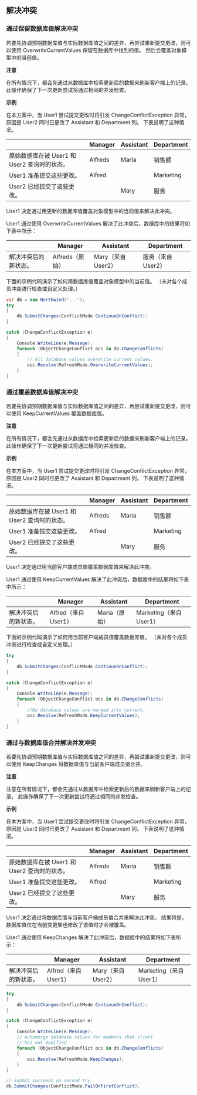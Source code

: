 ## 解决冲突

### 通过保留数据库值解决冲突

若要先协调预期数据库值与实际数据库值之间的差异，再尝试重新提交更改，则可以使用 OverwriteCurrentValues 保留在数据库中找到的值。 然后会覆盖对象模型中的当前值。 

**注意**

在所有情况下，都会先通过从数据库中检索更新后的数据来刷新客户端上的记录。 此操作确保了下一次更新尝试将通过相同的并发检查。

**示例**

在本方案中，当 User1 尝试提交更改时将引发 ChangeConflictException 异常，原因是 User2 同时已更改了 Assistant 和 Department 列。 下表说明了这种情况。

	
&nbsp;                                      | Manager |  Assistant|Department
--------------------------------------------|---------|-----------|-----------
原始数据库在被 User1 和 User2 查询时的状态。     |Alfreds  |Maria      |销售额
User1 准备提交这些更改。                       |Alfred   |           |Marketing
User2 已经提交了这些更改。                     |         |  Mary      |服务

User1 决定通过用更新的数据库值覆盖对象模型中的当前值来解决此冲突。

User1 通过使用 OverwriteCurrentValues 解决了此冲突后，数据库中的结果将如下表中所示：

	
&nbsp;              |       Manager    |  Assistant        | Department
--------------------|------------------|-------------------|-----------
解决冲突后的新状态。   |Alfreds（原始）     |  Mary（来自 User2）|服务（来自 User2）

下面的示例代码演示了如何用数据库值覆盖对象模型中的当前值。 （未对各个成员冲突进行检查或自定义处理。）

```cs
var db = new Northwind("...");
try
{
    db.SubmitChanges(ConflictMode.ContinueOnConflict);
}

catch (ChangeConflictException e)
{
    Console.WriteLine(e.Message);
    foreach (ObjectChangeConflict occ in db.ChangeConflicts)
    {
        // All database values overwrite current values.
        occ.Resolve(RefreshMode.OverwriteCurrentValues);
    }
}
```

### 通过覆盖数据库值解决冲突

若要先协调预期数据库值与实际数据库值之间的差异，再尝试重新提交更改，则可以使用 KeepCurrentValues 覆盖数据库值。

**注意**

在所有情况下，都会先通过从数据库中检索更新后的数据来刷新客户端上的记录。 此操作确保了下一次更新尝试将通过相同的并发检查。

**示例**

在本方案中，当 User1 尝试提交更改时将引发 ChangeConflictException 异常，原因是 User2 同时已更改了 Assistant 和 Department 列。 下表说明了这种情况。

&nbsp;                                      | Manager |  Assistant|Department
--------------------------------------------|---------|-----------|-----------
原始数据库在被 User1 和 User2 查询时的状态。     |Alfreds  |Maria      |销售额
User1 准备提交这些更改。                       |Alfred   |           |Marketing
User2 已经提交了这些更改。                     |         |Mary        |服务

User1 决定通过用当前客户端成员值覆盖数据库值来解决此冲突。

User1 通过使用 KeepCurrentValues 解决了此冲突后，数据库中的结果将如下表中所示：

&nbsp;           | Manager             |  Assistant    |  Department
-----------------|---------------------|---------------|------------------------
解决冲突后的新状态。|  Alfred（来自 User1） |  Maria（原始） |  Marketing（来自 User1）

下面的示例代码演示了如何用当前客户端成员值覆盖数据库值。 （未对各个成员冲突进行检查或自定义处理。）

```cs
try
{
    db.SubmitChanges(ConflictMode.ContinueOnConflict);
}

catch (ChangeConflictException e)
{
    Console.WriteLine(e.Message);
    foreach (ObjectChangeConflict occ in db.ChangeConflicts)
    {
        //No database values are merged into current.
        occ.Resolve(RefreshMode.KeepCurrentValues);
    }
}
```

### 通过与数据库值合并解决并发冲突

若要先协调预期数据库值与实际数据库值之间的差异，再尝试重新提交更改，则可以使用 KeepChanges 将数据库值与当前客户端成员值合并。

**注意**

注意在所有情况下，都会先通过从数据库中检索更新后的数据来刷新客户端上的记录。 此操作确保了下一次更新尝试将通过相同的并发检查。

**示例**

在本方案中，当 User1 尝试提交更改时将引发 ChangeConflictException 异常，原因是 User2 同时已更改了 Assistant 和 Department 列。 下表说明了这种情况。

&nbsp;                                      | Manager |  Assistant|Department
--------------------------------------------|---------|-----------|-----------
原始数据库在被 User1 和 User2 查询时的状态。     |Alfreds  |Maria      |销售额
User1 准备提交这些更改。                       |Alfred   |           |Marketing
User2 已经提交了这些更改。                     |         |Mary        |服务

User1 决定通过将数据库值与当前客户端成员值合并来解决此冲突。 结果将是，数据库值仅在当前变更集也修改了该值时才会被覆盖。

User1 通过使用 KeepChanges 解决了此冲突后，数据库中的结果将如下表所示：

&nbsp;           | Manager             |  Assistant         |  Department
-----------------|---------------------|--------------------|------------------------
解决冲突后的新状态。|  Alfred（来自 User1） |  Mary（来自 User2） |  Marketing（来自 User1）

```cs
try
{
    db.SubmitChanges(ConflictMode.ContinueOnConflict);
}

catch (ChangeConflictException e)
{
    Console.WriteLine(e.Message);
    // Automerge database values for members that client
    // has not modified.
    foreach (ObjectChangeConflict occ in db.ChangeConflicts)
    {
        occ.Resolve(RefreshMode.KeepChanges);
    }
}

// Submit succeeds on second try.
db.SubmitChanges(ConflictMode.FailOnFirstConflict);
```

